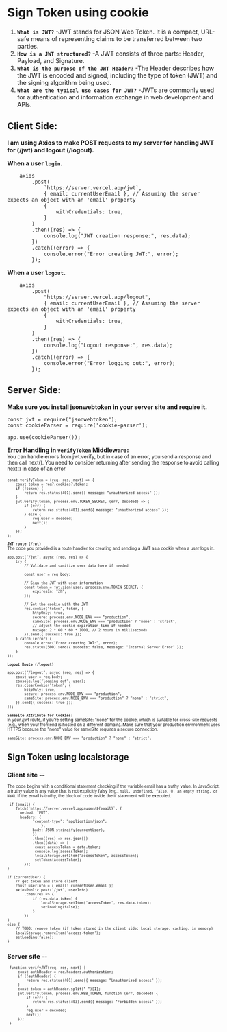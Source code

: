 # Sign Token using cookie

1. **`What is JWT?`**
   -JWT stands for JSON Web Token. It is a compact, URL-safe means of representing claims to be transferred between two parties.
2. **`How is a JWT structured?`**
   -A JWT consists of three parts: Header, Payload, and Signature.
3. **`What is the purpose of the JWT Header?`**
   -The Header describes how the JWT is encoded and signed, including the type of token (JWT) and the signing algorithm being used.
4. **`What are the typical use cases for JWT?`**
   -JWTs are commonly used for authentication and information exchange in web development and APIs.

## Client Side:

**I am using Axios to make POST requests to my server for handling JWT for (/jwt) and logout (/logout).**

**When a user `login`.**

```JS
    axios
        .post(
            `https://server.vercel.app/jwt`,
            { email: currentUserEmail }, // Assuming the server expects an object with an 'email' property
            {
                withCredentials: true,
            }
        )
        .then((res) => {
            console.log("JWT creation response:", res.data);
        })
        .catch((error) => {
            console.error("Error creating JWT:", error);
        });
```

**When a user `logout`.**

```JS
    axios
        .post(
            "https://server.vercel.app/logout",
            { email: currentUserEmail }, // Assuming the server expects an object with an 'email' property
            {
                withCredentials: true,
            }
        )
        .then((res) => {
            console.log("Logout response:", res.data);
        })
        .catch((error) => {
            console.error("Error logging out:", error);
        });

```

## Server Side:

**Make sure you install jsonwebtoken in your server site and require it.**

```JS
const jwt = require("jsonwebtoken");
const cookieParser = require('cookie-parser');
```

```JS
app.use(cookieParser());
```

**Error Handling in `verifyToken` Middleware:** </br>
<small>You can handle errors from jwt.verify, but in case of an error, you send a response and then call next(). You need to consider returning after sending the response to avoid calling next() in case of an error.<small>

```JS
const verifyToken = (req, res, next) => {
    const token = req?.cookies?.token;
    if (!token) {
        return res.status(401).send({ message: "unauthorized access" });
    }
    jwt.verify(token, process.env.TOKEN_SECRET, (err, decoded) => {
        if (err) {
            return res.status(401).send({ message: "unauthorized access" });
        } else {
            req.user = decoded;
            next();
        }
    });
};

```

**`JWT route (/jwt)`** </br>
The code you provided is a route handler for creating and sending a JWT as a cookie when a user logs in.

```JS
app.post("/jwt", async (req, res) => {
    try {
        // Validate and sanitize user data here if needed

        const user = req.body;

        // Sign the JWT with user information
        const token = jwt.sign(user, process.env.TOKEN_SECRET, {
            expiresIn: "2h",
        });

        // Set the cookie with the JWT
        res.cookie("token", token, {
            httpOnly: true,
            secure: process.env.NODE_ENV === "production",
            sameSite: process.env.NODE_ENV === "production" ? "none" : "strict",
            // Adjust the cookie expiration time if needed
            maxAge: 2 * 60 * 60 * 1000, // 2 hours in milliseconds
        }).send({ success: true });
    } catch (error) {
        console.error("Error creating JWT:", error);
        res.status(500).send({ success: false, message: "Internal Server Error" });
    }
});

```

**`Logout Route (/logout)`** </br>

```JS
app.post("/logout", async (req, res) => {
    const user = req.body;
    console.log("logging out", user);
    res.clearCookie("token", {
        httpOnly: true,
        secure: process.env.NODE_ENV === "production",
        sameSite: process.env.NODE_ENV === "production" ? "none" : "strict",
    }).send({ success: true });
});

```

**`SameSite Attribute for Cookies:`** </br>
In your /jwt route, if you're setting sameSite: "none" for the cookie, which is suitable for cross-site requests (e.g., when your frontend is hosted on a different domain). Make sure that your production environment uses HTTPS because the "none" value for sameSite requires a secure connection.

```JS
sameSite: process.env.NODE_ENV === "production" ? "none" : "strict",
```

</hr>

# Sign Token using localstorage

## Client site --

The code begins with a conditional statement checking if the variable email has a truthy value. In JavaScript, a truthy value is any value that is not explicitly falsy (e.g., `null, undefined, false, 0, an empty string, or NaN`). If the email is truthy, the block of code inside the if statement will be executed.

```JS
 if (email) {
    fetch(`https://server.vercel.app/user/${email}`, {
      method: "PUT",
      headers: {
            "content-type": "application/json",
                },
            body: JSON.stringify(currentUser),
            })
            .then((res) => res.json())
            .then((data) => {
             const accessToken = data.token;
             console.log(accessToken);
             localStorage.setItem("accessToken", accessToken);
             setToken(accessToken);
        });
}

if (currentUser) {
    // get token and store client
    const userInfo = { email: currentUser.email };
    axiosPublic.post('/jwt', userInfo)
        .then(res => {
            if (res.data.token) {
                localStorage.setItem('accessToken', res.data.token);
                setLoading(false);
            }
        })
}
else {
    // TODO: remove token (if token stored in the client side: Local storage, caching, in memory)
    localStorage.removeItem('access-token');
    setLoading(false);
}
```

## Server site --

```JS
 function verifyJWT(req, res, next) {
     const authHeader = req.headers.authorization;
     if (!authHeader) {
         return res.status(401).send({ message: "Unauthorized access" });
     }
     const token = authHeader.split(" ")[1];
     jwt.verify(token, process.env.WEB_TOKEN, function (err, decoded) {
         if (err) {
            return res.status(403).send({ message: "Forbidden access" });
         }
         req.user = decoded;
         next();
     });
 }
```
